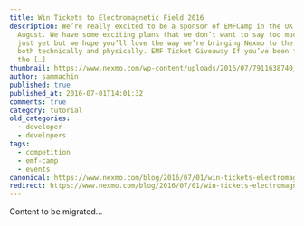 ```yaml
---
title: Win Tickets to Electromagnetic Field 2016
description: We’re really excited to be a sponsor of EMFCamp in the UK this
  August. We have some exciting plans that we don’t want to say too much about
  just yet but we hope you’ll love the way we’re bringing Nexmo to the event
  both technically and physically. EMF Ticket Giveaway If you’ve been following
  the […]
thumbnail: https://www.nexmo.com/wp-content/uploads/2016/07/7911638740_02c5591aa9_z.jpg
author: sammachin
published: true
published_at: 2016-07-01T14:01:32
comments: true
category: tutorial
old_categories:
  - developer
  - developers
tags:
  - competition
  - emf-camp
  - events
canonical: https://www.nexmo.com/blog/2016/07/01/win-tickets-electromagnetic-field-2016
redirect: https://www.nexmo.com/blog/2016/07/01/win-tickets-electromagnetic-field-2016
---
```

Content to be migrated...
